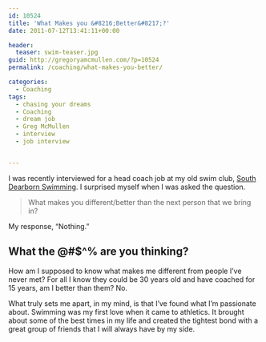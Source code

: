 ```yaml
---
id: 10524
title: 'What Makes you &#8216;Better&#8217;?'
date: 2011-07-12T13:41:11+00:00

header:
  teaser: swim-teaser.jpg
guid: http://gregoryamcmullen.com/?p=10524
permalink: /coaching/what-makes-you-better/

categories:
  - Coaching
tags:
  - chasing your dreams
  - Coaching
  - dream job
  - Greg McMullen
  - interview
  - job interview


---
```

I was recently interviewed for a head coach job at my old swim club, [South Dearborn Swimming](http://southdearbornswimming.org/). I surprised myself when I was asked the question.

> What makes you different/better than the next person that we bring in?

My response, &#8220;Nothing.&#8221;

## What the @#$^% are you thinking?

How am I supposed to know what makes me different from people I&#8217;ve never met? For all I know they could be 30 years old and have coached for 15 years, am I better than them? No.

What truly sets me apart, in my mind, is that I&#8217;ve found what I&#8217;m passionate about. Swimming was my first love when it came to athletics. It brought about some of the best times in my life and created the tightest bond with a great group of friends that I will always have by my side.
